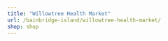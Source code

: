 ```yaml
---
title: "Willowtree Health Market"
url: /bainbridge-island/willowtree-health-market/
shop: shop
---
```

